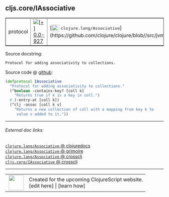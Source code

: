 ## cljs.core/IAssociative



 <table border="1">
<tr>
<td>protocol</td>
<td><a href="https://github.com/cljsinfo/cljs-api-docs/tree/0.0-927"><img valign="middle" alt="[+] 0.0-927" title="Added in 0.0-927" src="https://img.shields.io/badge/+-0.0--927-lightgrey.svg"></a> </td>
<td>
[<img height="24px" valign="middle" src="http://i.imgur.com/1GjPKvB.png"> <samp>clojure.lang/Associative</samp>](https://github.com/clojure/clojure/blob//src/jvm/clojure/lang/Associative.java)
</td>
</tr>
</table>







Source docstring:

```
Protocol for adding associativity to collections.
```


Source code @ [github](https://github.com/clojure/clojurescript/blob/r3211/src/cljs/cljs/core.cljs#L397-L404):

```clj
(defprotocol IAssociative
  "Protocol for adding associativity to collections."
  (^boolean -contains-key? [coll k]
    "Returns true if k is a key in coll.")
  #_(-entry-at [coll k])
  (^clj -assoc [coll k v]
    "Returns a new collection of coll with a mapping from key k to
     value v added to it."))
```

<!--
Repo - tag - source tree - lines:

 <pre>
clojurescript @ r3211
└── src
    └── cljs
        └── cljs
            └── <ins>[core.cljs:397-404](https://github.com/clojure/clojurescript/blob/r3211/src/cljs/cljs/core.cljs#L397-L404)</ins>
</pre>

-->

---



###### External doc links:

[`clojure.lang/Associative` @ clojuredocs](http://clojuredocs.org/clojure.lang/Associative)<br>
[`clojure.lang/Associative` @ grimoire](http://conj.io/store/v1/org.clojure/clojure/1.7.0-beta3/clj/clojure.lang/Associative/)<br>
[`clojure.lang/Associative` @ crossclj](http://crossclj.info/fun/clojure.lang/Associative.html)<br>
[`cljs.core/IAssociative` @ crossclj](http://crossclj.info/fun/cljs.core.cljs/IAssociative.html)<br>

---

 <table>
<tr><td>
<img valign="middle" align="right" width="48px" src="http://i.imgur.com/Hi20huC.png">
</td><td>
Created for the upcoming ClojureScript website.<br>
[edit here] | [learn how]
</td></tr></table>

[edit here]:https://github.com/cljsinfo/cljs-api-docs/blob/master/cljsdoc/cljs.core_IAssociative.cljsdoc
[learn how]:https://github.com/cljsinfo/cljs-api-docs/wiki/cljsdoc-files

<!--

This information was too distracting to show to readers, but I'll leave it
commented here since it is helpful to:

- pretty-print the data used to generate this document
- and show how to retrieve that data



The API data for this symbol:

```clj
{:ns "cljs.core",
 :name "IAssociative",
 :history [["+" "0.0-927"]],
 :type "protocol",
 :full-name-encode "cljs.core_IAssociative",
 :source {:code "(defprotocol IAssociative\n  \"Protocol for adding associativity to collections.\"\n  (^boolean -contains-key? [coll k]\n    \"Returns true if k is a key in coll.\")\n  #_(-entry-at [coll k])\n  (^clj -assoc [coll k v]\n    \"Returns a new collection of coll with a mapping from key k to\n     value v added to it.\"))",
          :title "Source code",
          :repo "clojurescript",
          :tag "r3211",
          :filename "src/cljs/cljs/core.cljs",
          :lines [397 404]},
 :methods [{:name "-contains-key?",
            :signature ["[coll k]"],
            :docstring "Returns true if k is a key in coll."}
           {:name "-assoc",
            :signature ["[coll k v]"],
            :docstring "Returns a new collection of coll with a mapping from key k to\n     value v added to it."}],
 :full-name "cljs.core/IAssociative",
 :clj-symbol "clojure.lang/Associative",
 :docstring "Protocol for adding associativity to collections."}

```

Retrieve the API data for this symbol:

```clj
;; from Clojure REPL
(require '[clojure.edn :as edn])
(-> (slurp "https://raw.githubusercontent.com/cljsinfo/cljs-api-docs/catalog/cljs-api.edn")
    (edn/read-string)
    (get-in [:symbols "cljs.core/IAssociative"]))
```

-->
